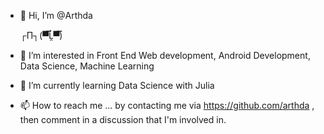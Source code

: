 - 👋 Hi, I’m @Arthda 

  ┌П┐(▀̿Ĺ̯▀̿)    

- 👀 I’m interested in Front End Web development, Android Development, Data Science, Machine Learning
- 🌱 I’m currently learning Data Science with Julia

- 📫 How to reach me ... by contacting me via https://github.com/arthda  ,  then comment in a discussion that I'm involved in.

<!---
Arthda/Arthda is a ✨ special ✨ repository because its `README.md` (this file) appears on your GitHub profile.
You can click the Preview link to take a look at your changes.
- 💞️ I’m looking to collaborate on ...
--->
